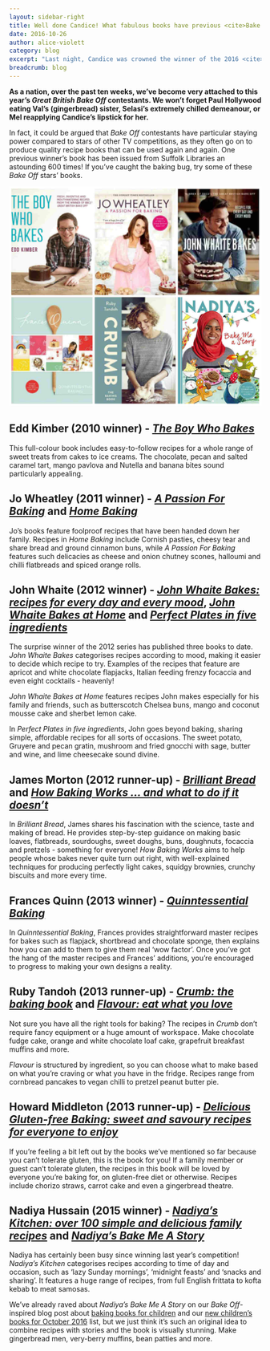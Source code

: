 ```yaml
---
layout: sidebar-right
title: Well done Candice! What fabulous books have previous <cite>Bake Off</cite> winners created?
date: 2016-10-26
author: alice-violett
category: blog
excerpt: "Last night, Candice was crowned the winner of the 2016 <cite>Great British Bake Off</cite>. We hope she and the other finalists will join the ranks of several previous contestants, who have written inspiring books you can borrow from Suffolk Libraries."
breadcrumb: blog
---
```


**As a nation, over the past ten weeks, we’ve become very attached to this year’s <cite>Great British Bake Off</cite> contestants. We won’t forget Paul Hollywood eating Val’s (gingerbread) sister, Selasi’s extremely chilled demeanour, or Mel reapplying Candice’s lipstick for her.**

In fact, it could be argued that <cite>Bake Off</cite> contestants have particular staying power compared to stars of other TV competitions, as they often go on to produce quality recipe books that can be used again and again. One previous winner’s book has been issued from Suffolk Libraries an astounding 600 times! If you’ve caught the baking bug, try some of these <cite>Bake Off</cite> stars’ books.

![The Boy Who Bakes, A Passion For Baking, John Whaite Bakes, Quinntessential Baking, Crumb, Nadiya's Bake Me A Story](/images/featured/featured-bakeoff-collage.jpg)

## Edd Kimber (2010 winner) - [<cite>The Boy Who Bakes</cite>](https://suffolk.spydus.co.uk/cgi-bin/spydus.exe/ENQ/OPAC/BIBENQ/7443025?QRY=CTIBIB%3C%20IRN(917781)&QRYTEXT=The%20boy%20who%20bakes)

This full-colour book includes easy-to-follow recipes for a whole range of sweet treats from cakes to ice creams. The chocolate, pecan and salted caramel tart, mango pavlova and Nutella and banana bites sound particularly appealing.

## Jo Wheatley (2011 winner) - [<cite>A Passion For Baking</cite>](https://suffolk.spydus.co.uk/cgi-bin/spydus.exe/FULL/OPAC/BIBENQ/7447828/20037007,2) and [<cite>Home Baking</cite>](https://suffolk.spydus.co.uk/cgi-bin/spydus.exe/FULL/OPAC/BIBENQ/7447828/38227371,1)

Jo’s books feature foolproof recipes that have been handed down her family. Recipes in <cite>Home Baking</cite> include Cornish pasties, cheesy tear and share bread and ground cinnamon buns, while <cite>A Passion For Baking</cite> features such delicacies as cheese and onion chutney scones, halloumi and chilli flatbreads and spiced orange rolls.

## John Whaite (2012 winner) - [<cite>John Whaite Bakes: recipes for every day and every mood</cite>](https://suffolk.spydus.co.uk/cgi-bin/spydus.exe/FULL/OPAC/BIBENQ/7456523/18866056,2), [<cite>John Whaite Bakes at Home</cite>](https://suffolk.spydus.co.uk/cgi-bin/spydus.exe/FULL/OPAC/BIBENQ/7456523/34255052,1) and [<cite>Perfect Plates in five ingredients</cite>](https://suffolk.spydus.co.uk/cgi-bin/spydus.exe/FULL/OPAC/BIBENQ/7457022/61258485,3)

The surprise winner of the 2012 series has published three books to date. <cite>John Whaite Bakes</cite> categorises recipes according to mood, making it easier to decide which recipe to try.  Examples of the recipes that feature are apricot and white chocolate flapjacks, Italian feeding frenzy focaccia and even eight cocktails - heavenly!

<cite>John Whaite Bakes at Home</cite> features recipes John makes especially for his family and friends, such as butterscotch Chelsea buns, mango and coconut mousse cake and sherbet lemon cake.

In <cite>Perfect Plates in five ingredients</cite>, John goes beyond baking, sharing simple, affordable recipes for all sorts of occasions.  The sweet potato, Gruyere and pecan gratin, mushroom and fried gnocchi with sage, butter and wine, and lime cheesecake sound divine.

## James Morton (2012 runner-up) - [<cite>Brilliant Bread</cite>](https://suffolk.spydus.co.uk/cgi-bin/spydus.exe/FULL/OPAC/BIBENQ/7722877/23029922,1) and [<cite>How Baking Works … and what to do if it doesn’t</cite>](https://suffolk.spydus.co.uk/cgi-bin/spydus.exe/ENQ/OPAC/BIBENQ/7724663?QRY=CTIBIB%3C%20IRN(50449118)&QRYTEXT=How%20baking%20works)

In <cite>Brilliant Bread</cite>, James shares his fascination with the science, taste and making of bread. He provides step-by-step guidance on making basic loaves, flatbreads, sourdoughs, sweet doughs, buns, doughnuts, focaccia and pretzels - something for everyone! <cite>How Baking Works</cite> aims to help people whose bakes never quite turn out right, with well-explained techniques for producing perfectly light cakes, squidgy brownies, crunchy biscuits and more every time.

## Frances Quinn (2013 winner) - [<cite>Quinntessential Baking</cite>](https://suffolk.spydus.co.uk/cgi-bin/spydus.exe/ENQ/OPAC/BIBENQ/7729269?QRY=CTIBIB%3C%20IRN(51849185)&QRYTEXT=Quinntessential%20baking)

In <cite>Quinntessential Baking</cite>, Frances provides straightforward master recipes for bakes such as flapjack, shortbread and chocolate sponge, then explains how you can add to them to give them real ‘wow factor’. Once you’ve got the hang of the master recipes and Frances’ additions, you’re encouraged to progress to making your own designs a reality.

## Ruby Tandoh (2013 runner-up) - [<cite>Crumb: the baking book</cite>](https://suffolk.spydus.co.uk/cgi-bin/spydus.exe/ENQ/OPAC/BIBENQ/7737353?QRY=CTIBIB%3C%20IRN(44976805)&QRYTEXT=Crumb%20%3A%20the%20baking%20book) and [<cite>Flavour: eat what you love</cite>](https://suffolk.spydus.co.uk/cgi-bin/spydus.exe/ENQ/OPAC/BIBENQ/7737864?QRY=CTIBIB%3C%20IRN(62779506)&QRYTEXT=Flavour%20%3A%20eat%20what%20you%20love)

Not sure you have all the right tools for baking? The recipes in <cite>Crumb</cite> don’t require fancy equipment or a huge amount of workspace. Make chocolate fudge cake, orange and white chocolate loaf cake, grapefruit breakfast muffins and more.

<cite>Flavour</cite> is structured by ingredient, so you can choose what to make based on what you’re craving or what you have in the fridge. Recipes range from cornbread pancakes to vegan chilli to pretzel peanut butter pie.

## Howard Middleton (2013 runner-up) - [<cite>Delicious Gluten-free Baking: sweet and savoury recipes for everyone to enjoy</cite>](https://suffolk.spydus.co.uk/cgi-bin/spydus.exe/ENQ/OPAC/BIBENQ/7747444?QRY=CTIBIB%3C%20IRN(54090943)&QRYTEXT=Delicious%20gluten-free%20baking)

If you’re feeling a bit left out by the books we’ve mentioned so far because you can’t tolerate gluten, this is the book for you! If a family member or guest can’t tolerate gluten, the recipes in this book will be loved by everyone you’re baking for, on gluten-free diet or otherwise. Recipes include chorizo straws, carrot cake and even a gingerbread theatre.

## Nadiya Hussain (2015 winner) - [<cite>Nadiya’s Kitchen: over 100 simple and delicious family recipes</cite>](https://suffolk.spydus.co.uk/cgi-bin/spydus.exe/FULL/OPAC/BIBENQ/7754550/62230892,2) and [<cite>Nadiya’s Bake Me A Story</cite>](https://suffolk.spydus.co.uk/cgi-bin/spydus.exe/FULL/OPAC/BIBENQ/7754550/63391685,1)

Nadiya has certainly been busy since winning last year’s competition! <cite>Nadiya’s Kitchen</cite> categorises recipes according to time of day and occasion, such as ‘lazy Sunday mornings’, ‘midnight feasts’ and ‘snacks and sharing’. It features a huge range of recipes, from full English frittata to kofta kebab to meat samosas.

We’ve already raved about <cite>Nadiya’s Bake Me A Story</cite> on our <cite>Bake Off</cite>-inspired blog post about [baking books for children](https://www.suffolklibraries.co.uk/blog/bake-off-books/) and our [new children’s books for October 2016](https://www.suffolklibraries.co.uk/new-suggestions/childrens-ya-books/new-childrens-books-for-october-2016/) list, but we just think it’s such an original idea to combine recipes with stories and the book is visually stunning. Make gingerbread men, very-berry muffins, bean patties and more.
